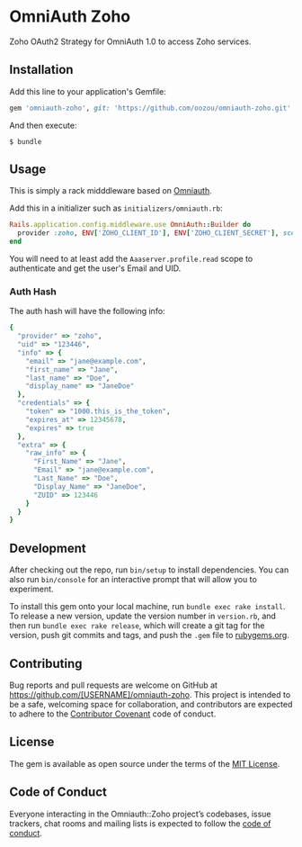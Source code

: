 # OmniAuth Zoho

Zoho OAuth2 Strategy for OmniAuth 1.0 to access Zoho services.

## Installation

Add this line to your application's Gemfile:

```ruby
gem 'omniauth-zoho', git: 'https://github.com/oozou/omniauth-zoho.git'
```

And then execute:

    $ bundle

## Usage

This is simply a rack midddleware based on [Omniauth](https://github.com/omniauth/omniauth).

Add this in a initializer such as `initializers/omniauth.rb`:

```ruby
Rails.application.config.middleware.use OmniAuth::Builder do
  provider :zoho, ENV['ZOHO_CLIENT_ID'], ENV['ZOHO_CLIENT_SECRET'], scope: 'Aaaserver.profile.read'
end
```

You will need to at least add the `Aaaserver.profile.read` scope to authenticate and get the user's Email and UID.

### Auth Hash

The auth hash will have the following info:

```ruby
{
  "provider" => "zoho",
  "uid" => "123446",
  "info" => {
    "email" => "jane@example.com",
    "first_name" => "Jane",
    "last_name" => "Doe",
    "display_name" => "JaneDoe"
  },
  "credentials" => {
    "token" => "1000.this_is_the_token",
    "expires_at" => 12345678,
    "expires" => true
  },
  "extra" => {
    "raw_info" => {
      "First_Name" => "Jane",
      "Email" => "jane@example.com",
      "Last_Name" => "Doe",
      "Display_Name" => "JaneDoe",
      "ZUID" => 123446
    }
  }
}
```

## Development

After checking out the repo, run `bin/setup` to install dependencies. You can also run `bin/console` for an interactive prompt that will allow you to experiment.

To install this gem onto your local machine, run `bundle exec rake install`. To release a new version, update the version number in `version.rb`, and then run `bundle exec rake release`, which will create a git tag for the version, push git commits and tags, and push the `.gem` file to [rubygems.org](https://rubygems.org).

## Contributing

Bug reports and pull requests are welcome on GitHub at https://github.com/[USERNAME]/omniauth-zoho. This project is intended to be a safe, welcoming space for collaboration, and contributors are expected to adhere to the [Contributor Covenant](http://contributor-covenant.org) code of conduct.

## License

The gem is available as open source under the terms of the [MIT License](https://opensource.org/licenses/MIT).

## Code of Conduct

Everyone interacting in the Omniauth::Zoho project’s codebases, issue trackers, chat rooms and mailing lists is expected to follow the [code of conduct](https://github.com/[USERNAME]/omniauth-zoho/blob/master/CODE_OF_CONDUCT.md).
